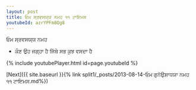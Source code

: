 ```yaml
---
layout: post
title: ਓਮ ਸ੍ਰਵਸਯ੍ਯ ਨਮਹ ੧੧ ਟਾਇਮਸ
youtubeId: azrYPFm8Qg8
---
```

 
 
 ਓਮ ਸ੍ਰਵਸਯ੍ਯ ਨਮਹ  
 
 -  ਕੌਣ ਉਹ ਜਗ੍ਹਾ ਹੈ ਜਿੱਥੇ ਸਭ ਕੁਝ ਵਸਦਾ ਹੈ 
 
  
 
  
 
 
 
 
 
 


{% include youtubePlayer.html id=page.youtubeId %}
 
[Next]({{ site.baseurl }}{% link  split1/_posts/2013-08-14-ਓਮ ਗੁਨੋਉਸ਼ਾਧਯਾ ਨਮਹ ੧੧ ਟਾਇਮਸ.md%})
 
